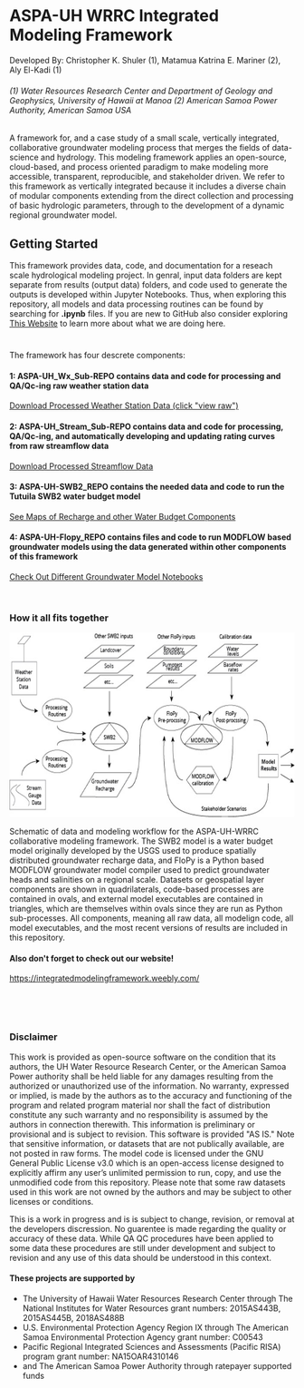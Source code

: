 # ASPA-UH WRRC Integrated Modeling Framework

Developed By: 
Christopher K. Shuler (1), Matamua Katrina E. Mariner (2), Aly El-Kadi (1)
###### (1) Water Resources Research Center and Department of Geology and Geophysics, University of Hawaii at Manoa  (2) American Samoa Power Authority, American Samoa USA

A framework for, and a case study of a small scale, vertically integrated, collaborative groundwater modeling process that merges the fields of data-science and hydrology. This modeling framework applies an open-source, cloud-based, and process oriented paradigm to make modeling more accessible, transparent, reproducible, and stakeholder driven. We refer to this framework as vertically integrated because it includes a diverse chain of modular components extending from the direct collection and processing of basic hydrologic parameters, through to the development of a dynamic regional groundwater model.

## Getting Started  
This framework provides data, code, and documentation for a reseach scale hydrological modeling project. In genral, input data folders are kept separate from results (output data) folders, and code used to generate the outputs is developed within Jupyter Notebooks. Thus, when exploring this repository, all models and data processing routines can be found by searching for **.ipynb** files. If you are new to GitHub also consider exploring [This Website](https://integratedmodelingframework.weebly.com/) to learn more about what we are doing here.
# 


The framework has four descrete components: 

#### 1: ASPA-UH_Wx_Sub-REPO contains data and code for processing and QA/Qc-ing raw weather station data

[Download Processed Weather Station Data (click "view raw")](ASPA-UH_Wx_REPO/workspace/QA_All_merged.csv)

#### 2: ASPA-UH_Stream_Sub-REPO contains data and code for processing, QA/Qc-ing, and automatically developing and updating rating curves from raw streamflow data

[Download Processed Streamflow Data](ASPA-UH_Stream_REPO/workspace)

#### 3: ASPA-UH-SWB2_REPO contains the needed data and code to run the Tutuila SWB2 water budget model

[See Maps of Recharge and other Water Budget Components](ASPA-UH-SWB2_REPO/output/Figures)

#### 4: ASPA-UH-Flopy_REPO contains files and code to run MODFLOW based groundwater models using the data generated within other components of this framework

[Check Out Different Groundwater Model Notebooks](ASPA-UH-Flopy_REPO/Models)

&nbsp;

### How it all fits together

<p align="center">
  <img width="650" height="325" src=Docs/Figures/Framework_Schematic1.jpg >
</p>




Schematic of data and modeling workflow for the ASPA-UH-WRRC collaborative modeling framework. The SWB2 model is a water budget model originally developed by the USGS used to produce spatially distributed groundwater recharge data, and FloPy is a Python based MODFLOW groundwater model compiler used to predict groundwater heads and salinities on a regional scale.  Datasets or geospatial layer components are shown in quadrilaterals, code-based processes are contained in ovals, and external model executables are contained in triangles, which are themselves within ovals since they are run as Python sub-processes. All components, meaning all raw data, all modelign code, all model executables, and the most recent versions of results are included in this repository.


#### Also don't forget to check out our website!
https://integratedmodelingframework.weebly.com/

&nbsp;


&nbsp;

### Disclaimer
This work is provided as open-source software on the condition that its authors, the UH Water Resource Research Center, or the American Samoa Power authority shall be held liable for any damages resulting from the authorized or unauthorized use of the information. No warranty, expressed or implied, is made by the authors as to the accuracy and functioning of the program and related program material nor shall the fact of distribution constitute any such warranty and no responsibility is assumed by the authors in connection therewith. This information is preliminary or provisional and is subject to revision. This software is provided "AS IS." Note that sensitive information, or datasets that are not publically available, are not posted in raw forms. The model code is licensed under the GNU General Public License v3.0 which is an open-access license designed to explicitly affirm any user’s unlimited permission to run, copy, and use the unmodified code from this repository. Please note that some raw datasets used in this work are not owned by the authors and may be subject to other licenses or conditions.

This is a work in progress and is is subject to change, revision, or removal at the developers discression. No guarentee is made regarding the quality or accuracy of these data. While QA QC procedures have been applied to some data these procedures are still under development and subject to revision and any use of this data should be understood in this context.


#### These projects are supported by
- The University of Hawaii Water Resources Research Center through The National Institutes for Water Resources grant numbers: 2015AS443B, 2015AS445B, 2018AS488B
- U.S. Environmental Protection Agency Region IX through  The American Samoa Environmental Protection Agency grant number: C00543
- Pacific Regional Integrated Sciences and Assessments (Pacific RISA) program grant number: NA15OAR4310146
- and The American Samoa Power Authority through ratepayer supported funds

